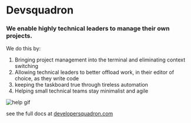# Devsquadron

### We enable highly technical leaders to manage their own projects.

We do this by:
1. Bringing project management into the terminal and eliminating context switching
2. Allowing technical leaders to better offload work, in their editor of choice, as they write code
3. keeping the taskboard true through tireless automation
4. Helping small technical teams stay minimalist and agile

![help gif](https://developersquadron.com/gifs/help.gif)

see the full docs at [developersquadron.com](https://developersquadron.com/)
